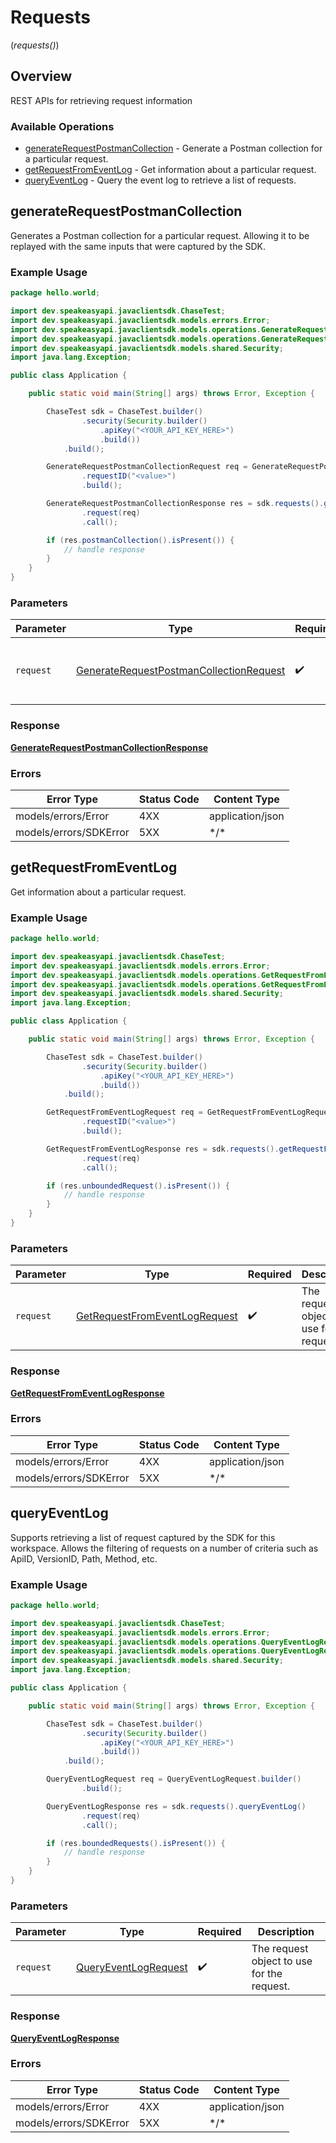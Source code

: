 # Requests
(*requests()*)

## Overview

REST APIs for retrieving request information

### Available Operations

* [generateRequestPostmanCollection](#generaterequestpostmancollection) - Generate a Postman collection for a particular request.
* [getRequestFromEventLog](#getrequestfromeventlog) - Get information about a particular request.
* [queryEventLog](#queryeventlog) - Query the event log to retrieve a list of requests.

## generateRequestPostmanCollection

Generates a Postman collection for a particular request.
Allowing it to be replayed with the same inputs that were captured by the SDK.

### Example Usage

```java
package hello.world;

import dev.speakeasyapi.javaclientsdk.ChaseTest;
import dev.speakeasyapi.javaclientsdk.models.errors.Error;
import dev.speakeasyapi.javaclientsdk.models.operations.GenerateRequestPostmanCollectionRequest;
import dev.speakeasyapi.javaclientsdk.models.operations.GenerateRequestPostmanCollectionResponse;
import dev.speakeasyapi.javaclientsdk.models.shared.Security;
import java.lang.Exception;

public class Application {

    public static void main(String[] args) throws Error, Exception {

        ChaseTest sdk = ChaseTest.builder()
                .security(Security.builder()
                    .apiKey("<YOUR_API_KEY_HERE>")
                    .build())
            .build();

        GenerateRequestPostmanCollectionRequest req = GenerateRequestPostmanCollectionRequest.builder()
                .requestID("<value>")
                .build();

        GenerateRequestPostmanCollectionResponse res = sdk.requests().generateRequestPostmanCollection()
                .request(req)
                .call();

        if (res.postmanCollection().isPresent()) {
            // handle response
        }
    }
}
```

### Parameters

| Parameter                                                                                                     | Type                                                                                                          | Required                                                                                                      | Description                                                                                                   |
| ------------------------------------------------------------------------------------------------------------- | ------------------------------------------------------------------------------------------------------------- | ------------------------------------------------------------------------------------------------------------- | ------------------------------------------------------------------------------------------------------------- |
| `request`                                                                                                     | [GenerateRequestPostmanCollectionRequest](../../models/operations/GenerateRequestPostmanCollectionRequest.md) | :heavy_check_mark:                                                                                            | The request object to use for the request.                                                                    |

### Response

**[GenerateRequestPostmanCollectionResponse](../../models/operations/GenerateRequestPostmanCollectionResponse.md)**

### Errors

| Error Type             | Status Code            | Content Type           |
| ---------------------- | ---------------------- | ---------------------- |
| models/errors/Error    | 4XX                    | application/json       |
| models/errors/SDKError | 5XX                    | \*/\*                  |

## getRequestFromEventLog

Get information about a particular request.

### Example Usage

```java
package hello.world;

import dev.speakeasyapi.javaclientsdk.ChaseTest;
import dev.speakeasyapi.javaclientsdk.models.errors.Error;
import dev.speakeasyapi.javaclientsdk.models.operations.GetRequestFromEventLogRequest;
import dev.speakeasyapi.javaclientsdk.models.operations.GetRequestFromEventLogResponse;
import dev.speakeasyapi.javaclientsdk.models.shared.Security;
import java.lang.Exception;

public class Application {

    public static void main(String[] args) throws Error, Exception {

        ChaseTest sdk = ChaseTest.builder()
                .security(Security.builder()
                    .apiKey("<YOUR_API_KEY_HERE>")
                    .build())
            .build();

        GetRequestFromEventLogRequest req = GetRequestFromEventLogRequest.builder()
                .requestID("<value>")
                .build();

        GetRequestFromEventLogResponse res = sdk.requests().getRequestFromEventLog()
                .request(req)
                .call();

        if (res.unboundedRequest().isPresent()) {
            // handle response
        }
    }
}
```

### Parameters

| Parameter                                                                                 | Type                                                                                      | Required                                                                                  | Description                                                                               |
| ----------------------------------------------------------------------------------------- | ----------------------------------------------------------------------------------------- | ----------------------------------------------------------------------------------------- | ----------------------------------------------------------------------------------------- |
| `request`                                                                                 | [GetRequestFromEventLogRequest](../../models/operations/GetRequestFromEventLogRequest.md) | :heavy_check_mark:                                                                        | The request object to use for the request.                                                |

### Response

**[GetRequestFromEventLogResponse](../../models/operations/GetRequestFromEventLogResponse.md)**

### Errors

| Error Type             | Status Code            | Content Type           |
| ---------------------- | ---------------------- | ---------------------- |
| models/errors/Error    | 4XX                    | application/json       |
| models/errors/SDKError | 5XX                    | \*/\*                  |

## queryEventLog

Supports retrieving a list of request captured by the SDK for this workspace.
Allows the filtering of requests on a number of criteria such as ApiID, VersionID, Path, Method, etc.

### Example Usage

```java
package hello.world;

import dev.speakeasyapi.javaclientsdk.ChaseTest;
import dev.speakeasyapi.javaclientsdk.models.errors.Error;
import dev.speakeasyapi.javaclientsdk.models.operations.QueryEventLogRequest;
import dev.speakeasyapi.javaclientsdk.models.operations.QueryEventLogResponse;
import dev.speakeasyapi.javaclientsdk.models.shared.Security;
import java.lang.Exception;

public class Application {

    public static void main(String[] args) throws Error, Exception {

        ChaseTest sdk = ChaseTest.builder()
                .security(Security.builder()
                    .apiKey("<YOUR_API_KEY_HERE>")
                    .build())
            .build();

        QueryEventLogRequest req = QueryEventLogRequest.builder()
                .build();

        QueryEventLogResponse res = sdk.requests().queryEventLog()
                .request(req)
                .call();

        if (res.boundedRequests().isPresent()) {
            // handle response
        }
    }
}
```

### Parameters

| Parameter                                                               | Type                                                                    | Required                                                                | Description                                                             |
| ----------------------------------------------------------------------- | ----------------------------------------------------------------------- | ----------------------------------------------------------------------- | ----------------------------------------------------------------------- |
| `request`                                                               | [QueryEventLogRequest](../../models/operations/QueryEventLogRequest.md) | :heavy_check_mark:                                                      | The request object to use for the request.                              |

### Response

**[QueryEventLogResponse](../../models/operations/QueryEventLogResponse.md)**

### Errors

| Error Type             | Status Code            | Content Type           |
| ---------------------- | ---------------------- | ---------------------- |
| models/errors/Error    | 4XX                    | application/json       |
| models/errors/SDKError | 5XX                    | \*/\*                  |